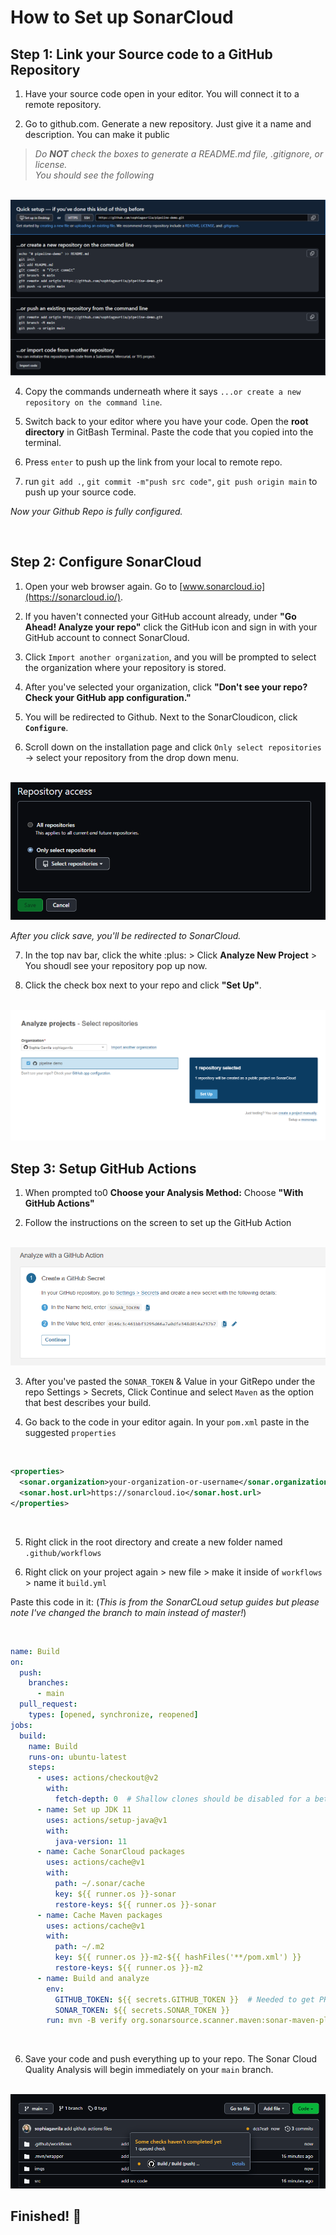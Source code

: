 # How to Set up SonarCloud

## Step 1: Link your Source code to a GitHub Repository
1. Have your source code open in your editor.  You will connect it to a remote repository.

2. Go to github.com. Generate a new repository. Just give it a name and description.  You can make it public
> *Do **NOT** check the boxes to generate a README.md file, .gitignore, or license.* <br>
> *You should see the following*

<br>

<img src="imgs/git-1.png">

<br>

4. Copy the commands underneath where it says `...or create a new repository on the command line`.

3. Switch back to your editor where you have your code.  Open the **root directory** in GitBash Terminal. Paste the code that you copied into the terminal.

4. Press `enter` to push up the link from your local to remote repo.

5. run `git add .`, `git commit -m"push src code"`, `git push origin main` to push up your source code.

*Now your Github Repo is fully configured.*

<br>

## Step 2: Configure SonarCloud 

1. Open your web browser again.  Go to [www.sonarcloud.io](https://sonarcloud.io/).

2. If you haven't connected your GitHub account already, under **"Go Ahead! Analyze your repo"** click the GitHub icon and sign in with your GitHub account to connect SonarCloud.

3. Click `Import another organization`, and you will be prompted to select the organization where your repository is stored. 

4. After you've selected your organization, click **"Don't see your repo? Check your GitHub app configuration."**

5. You will be redirected to Github.  Next to the SonarCloudicon, click **`Configure`**.

6. Scroll down on the installation page and click `Only select repositories` -> select your repository from the drop down menu.

<br>

<img src="imgs/install.png">

<br>


*After you click save, you'll be redirected to SonarCloud.*

7. In the top nav bar, click the white :plus: > Click **Analyze New Project** > You shoudl see your repository pop up now.

8. Click the check box next to your repo and click **"Set Up"**.

<br>

<img src="imgs/setup.png">

<br>

## Step 3: Setup GitHub Actions

1. When prompted to0 **Choose your Analysis Method:** Choose **"With GitHub Actions"**

2. Follow the instructions on the screen to set up the GitHub Action

<br>

<img src="imgs/action.png">

<br>

3. After you've pasted the `SONAR_TOKEN` & Value in your GitRepo under the repo Settings > Secrets, Click Continue and select `Maven` as the option that best describes your build.

4. Go back to the code in your editor again. In your `pom.xml` paste in the suggested `properties` 

<br>

```xml
<properties>
  <sonar.organization>your-organization-or-username</sonar.organization>
  <sonar.host.url>https://sonarcloud.io</sonar.host.url>
</properties>
```

<br>


5. Right click in the root directory and create a new folder named `.github/workflows`

5. Right click on your project again > new file > make it inside of `workflows` > name it `build.yml`

Paste this code in it: (*This is from the SonarCLoud setup guides but please note I've changed the branch to main instead of master!*)

<br>

```yml
name: Build
on:
  push:
    branches:
      - main
  pull_request:
    types: [opened, synchronize, reopened]
jobs:
  build:
    name: Build
    runs-on: ubuntu-latest
    steps:
      - uses: actions/checkout@v2
        with:
          fetch-depth: 0  # Shallow clones should be disabled for a better relevancy of analysis
      - name: Set up JDK 11
        uses: actions/setup-java@v1
        with:
          java-version: 11
      - name: Cache SonarCloud packages
        uses: actions/cache@v1
        with:
          path: ~/.sonar/cache
          key: ${{ runner.os }}-sonar
          restore-keys: ${{ runner.os }}-sonar
      - name: Cache Maven packages
        uses: actions/cache@v1
        with:
          path: ~/.m2
          key: ${{ runner.os }}-m2-${{ hashFiles('**/pom.xml') }}
          restore-keys: ${{ runner.os }}-m2
      - name: Build and analyze
        env:
          GITHUB_TOKEN: ${{ secrets.GITHUB_TOKEN }}  # Needed to get PR information, if any
          SONAR_TOKEN: ${{ secrets.SONAR_TOKEN }}
        run: mvn -B verify org.sonarsource.scanner.maven:sonar-maven-plugin:sonar -Dsonar.projectKey=sophiagavrila_pipeline-demo
```

<br>

6. Save your code and push everything up to your repo.  The Sonar Cloud Quality Analysis will begin immediately on your `main` branch.

<br>

<img src="imgs/check.png">

<br>

## Finished! :tada: